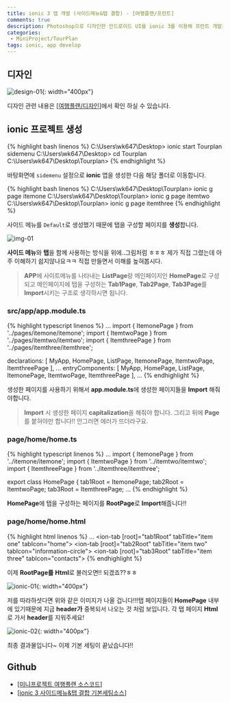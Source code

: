 ```yaml
---
title: ionic 3 앱 개발 (사이드메뉴&탭 결합) - [여행플랜/프런트]
comments: true
description: Photoshop으로 디자인한 안드로이드 UI를 ionic 3를 이용해 프런트 개발을 해보도록하겠습니다. 나눠서 포스팅 할 것이며, 이번 포스팅에서는 사이트메뉴와 탭을 결합하는 방법에 대해 포스팅 하도록하겠습니다.
categories:
 - MiniProject/TourPlan
tags: ionic, app develop
---
```


## 디자인

![design-01](https://raw.githubusercontent.com/wkddnjset/wkddnjset.github.io/master/_posts/images/2018-02-01/design_01.png){: width="400px"}

디자인 관련 내용은 [[여행플랜/디자인](https://wkddnjset.github.io/photoshop/2018/02/02/Phtoshop%EC%9C%BC%EB%A1%9C-%ED%95%98%EB%8A%94-%EC%95%B1%EB%94%94%EC%9E%90%EC%9D%B8-%EC%97%AC%ED%96%89%ED%94%8C%EB%9E%9C/)]에서 확인 하실 수 있습니다.

## ionic 프로젝트 생성

{% highlight bash linenos %}
C:\Users\wk647\Desktop> ionic start Tourplan sidemenu
C:\Users\wk647\Desktop> cd Tourplan 
C:\Users\wk647\Desktop\Tourplan>
{% endhighlight %}

바탕화면에 `sidemenu` 설정으로 **ionic** 앱을 생성한 다음 해당 폴더로 이동합니다.

{% highlight bash linenos %}
C:\Users\wk647\Desktop\Tourplan> ionic g page itemone
C:\Users\wk647\Desktop\Tourplan> ionic g page itemtwo
C:\Users\wk647\Desktop\Tourplan> ionic g page itemthree
{% endhighlight %}

사이드 메뉴를 `Default`로 생성했기 때문에 탭을 구성할 페이지를 **생성**합니다.

![img-01](https://raw.githubusercontent.com/wkddnjset/wkddnjset.github.io/master/_posts/images/2018-02-04/img_01.png)

**사이드 메뉴**와 **탭**을 함께 사용하는 방식을 위에..그림처럼 ㅎㅎㅎ 제가 직접 그렸는데 아주 이해하기 쉽지않나요ㅋㅋ
직접 만들면서 이해를 높혀봅시다.
> **APP**에 사이트메뉴를 나타내는 **ListPage**랑 메인페이지인 **HomePage**로 구성되고 메인페이지에 탭을 구성하는 **Tab1Page**, **Tab2Page**, **Tab3Page**를 **Import**시키는 구조로 생각하시면 됩니다.

### **src/app/app.module.ts**
{% highlight typescript linenos %}
...
import { ItemonePage } from '../pages/itemone/itemone';
import { ItemtwoPage } from '../pages/itemtwo/itemtwo';
import { ItemthreePage } from '../pages/itemthree/itemthree';

declarations: [
    MyApp,
    HomePage,
    ListPage,
    ItemonePage,
    ItemtwoPage,
    ItemthreePage
  ],
  ...
  entryComponents: [
    MyApp,
    HomePage,
    ListPage,
    ItemonePage,
    ItemtwoPage,
    ItemthreePage
  ],
  ...
{% endhighlight %}

생성한 페이지를 사용하기 위해서 **app.module.ts**에 생성한 페이지들을 **Import** 해줘야합니다.
> **Import** 시 생성한 페이지 **capitalization**을 해줘야 합니다. 그리고 뒤에 **Page**를 붙혀야만 합니다!! 안그러면 에러가 뜨더라구요.

### **page/home/home.ts**
{% highlight typescript linenos %}
...
import { ItemonePage } from '../itemone/itemone';
import { ItemtwoPage } from '../itemtwo/itemtwo';
import { ItemthreePage } from '../itemthree/itemthree';

export class HomePage {
    tab1Root = ItemonePage;
    tab2Root = ItemtwoPage;
    tab3Root = ItemthreePage;
  ...
{% endhighlight %}

**HomePage**에 탭을 구성하는 페이지를 **RootPage**로 **Import**해줍니다!!

### **page/home/home.html**
{% highlight html linenos %}
<ion-content>
...
  <ion-tabs>
    <ion-tab [root]="tab1Root" tabTitle="item one" tabIcon="home"></ion-tab>
    <ion-tab [root]="tab2Root" tabTitle="item two" tabIcon="information-circle"></ion-tab>
    <ion-tab [root]="tab3Root" tabTitle="item three" tabIcon="contacts"></ion-tab>
  </ion-tabs>
</ion-content>
{% endhighlight %}

이제 **RootPage를** **Html**로 불러오면!! 되겠죠??ㅎㅎ

![ionic-01](https://raw.githubusercontent.com/wkddnjset/wkddnjset.github.io/master/_posts/images/2018-02-04/ionic_01.png){: width="400px"}

저를 따라하셧다면 위와 같은 이미지가 나올 겁니다!!!탭 페이지들이 **HomePage** 내부에 있기때문에 지금 **header가** 중복되서 나오는 것 처럼 보입니다. 각 탭 페이지 **Html**로 가서 **header**를 지워주세요!

![ionic-02](https://raw.githubusercontent.com/wkddnjset/wkddnjset.github.io/master/_posts/images/2018-02-04/ionic_02.png){: width="400px"}

최종 결과물입니다~ 이제 기본 세팅이 끝났습니다!!

## Github

- [[미니프로젝트 여행플랜 소스코드](https://github.com/wkddnjset/MiniProject-TourPlan)]
- [[ionic 3 사이드메뉴&탭 결합 기본세팅소스](https://github.com/wkddnjset/ionic3-combine-sidemenu-and-tabs)]
